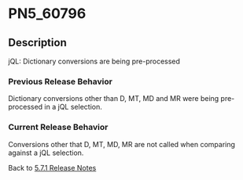 # PN5_60796

<PageHeader />

## Description

jQL: Dictionary conversions are being pre-processed

### Previous Release Behavior

Dictionary conversions other than D, MT, MD and MR were being pre-processed in a jQL selection.

### Current Release Behavior

Conversions other that D, MT, MD, MR are not called when comparing against a jQL selection.

Back to [5.7.1 Release Notes](./../README.md)
